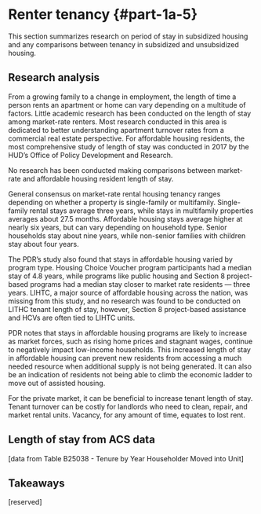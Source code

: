 # Renter tenancy {#part-1a-5}

This section summarizes research on period of stay in subsidized housing and any comparisons between tenancy in subsidized and unsubsidized housing.

## Research analysis

From a growing family to a change in employment, the length of time a person rents an apartment or home can vary depending on a multitude of factors. Little academic research has been conducted on the length of stay among market-rate renters. Most research conducted in this area is dedicated to better understanding apartment turnover rates from a commercial real estate perspective. For affordable housing residents, the most comprehensive study of length of stay was conducted in 2017 by the HUD’s Office of Policy Development and Research. 

No research has been conducted making comparisons between market-rate and affordable housing resident length of stay. 

General consensus on market-rate rental housing tenancy ranges depending on whether a property is single-family or multifamily. Single-family rental stays average three years, while stays in multifamily properties averages about 27.5 months. Affordable housing stays average higher at nearly six years, but can vary depending on household type. Senior households stay about nine years, while non-senior families with children stay about four years. 

The PDR’s study also found that stays in affordable housing varied by program type. Housing Choice Voucher program participants had a median stay of 4.8 years, while programs like public housing and Section 8 project-based programs had a median stay closer to market rate residents — three years. LIHTC, a major source of affordable housing across the nation, was missing from this study, and no research was found to be conducted on LITHC tenant length of stay, however, Section 8 project-based assistance and HCVs are often tied to LIHTC units.

PDR notes that stays in affordable housing programs are likely to increase as market forces, such as rising home prices and stagnant wages, continue to negatively impact low-income households. This increased length of stay in affordable housing can prevent new residents from accessing a much needed resource when additional supply is not being generated. It can also be an indication of residents not being able to climb the economic ladder to move out of assisted housing. 

For the private market, it can be beneficial to increase tenant length of stay. Tenant turnover can be costly for landlords who need to clean, repair, and market rental units. Vacancy, for any amount of time, equates to lost rent.

## Length of stay from ACS data

[data from Table B25038 - Tenure by Year Householder Moved into Unit]

## Takeaways

[reserved]
